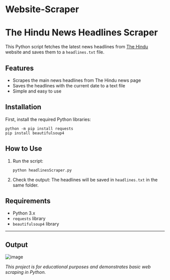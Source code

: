 # Website-Scraper
# The Hindu News Headlines Scraper

This Python script fetches the latest news headlines from [The Hindu](https://www.thehindu.com/news/) website and saves them to a `headlines.txt` file.

## Features

- Scrapes the main news headlines from The Hindu news page
- Saves the headlines with the current date to a text file
- Simple and easy to use

## Installation

First, install the required Python libraries:

```
python -m pip install requests
pip install beautifulsoup4
```

## How to Use

1. Run the script:
   ```
   python headlinesScraper.py
   ```

2. Check the output:
   The headlines will be saved in `headlines.txt` in the same folder.


## Requirements

- Python 3.x
- `requests` library
- `beautifulsoup4` library

---

## Output
![image](https://github.com/user-attachments/assets/d3cfbfe9-6731-483f-a91b-fbd26067c7b7)


*This project is for educational purposes and demonstrates basic web scraping in Python.*
